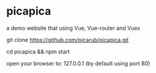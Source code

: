 # picapica
a demo website that using Vue, Vue-router and Vuex

git clone https://github.com/picarub/picapica.git

cd picapica && npm start

open your browser to: 127.0.0.1  (by default using port 80)
